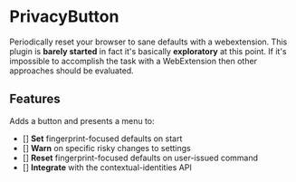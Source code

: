 PrivacyButton
=============

Periodically reset your browser to sane defaults with a webextension. This
plugin is **barely started** in fact it's basically **exploratory** at this
point. If it's impossible to accomplish the task with a WebExtension then
other approaches should be evaluated.

Features
--------

Adds a button and presents a menu to:

  * [] **Set** fingerprint-focused defaults on start
  * [] **Warn** on specific risky changes to settings
  * [] **Reset** fingerprint-focused defaults on user-issued command
  * [] **Integrate** with the contextual-identities API
